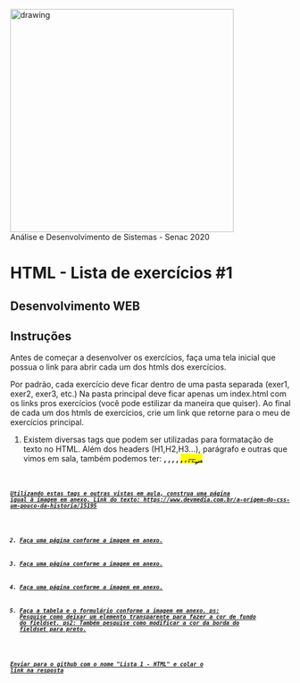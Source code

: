 <img src="https://www.ead.senac.br/arquivo/api/download/publico/1134" alt="drawing" width="400"/><br>
Análise e Desenvolvimento de Sistemas - Senac 2020
# HTML - Lista de exercícios #1

**Desenvolvimento WEB**
---

## Instruções
Antes de começar a desenvolver os exercícios, faça uma tela inicial que possua o link para abrir cada um dos htmls dos exercícios.

Por padrão, cada exercício deve ficar dentro de uma pasta separada (exer1, exer2, exer3, etc.)
Na pasta principal deve ficar apenas um index.html com os links pros exercícios (você pode estilizar da maneira que quiser).
Ao final de cada um dos htmls de exercícios, crie um link que retorne para o meu de exercícios principal.

1. Existem diversas tags que podem ser utilizadas para formatação de texto no HTML. Além dos headers (H1,H2,H3...), parágrafo e outras que vimos em sala, também podemos ter:
<b>, <strong>, <i>, <em>, <mark>, <small>, <del>, <ins>, <sub>, <sup>, <u>, <code>

Utilizando estas tags e outras vistas em aula, construa uma página igual à imagem em anexo.
Link do texto: https://www.devmedia.com.br/a-origem-do-css-um-pouco-da-historia/15195

2. Faça uma página conforme a imagem em anexo.

3. Faça uma página conforme a imagem em anexo.

4. Faça uma página conforme a imagem em anexo.

5. Faça a tabela e o formulário conforme a imagem em anexo.
ps: Pesquise como deixar um elemento transparente para fazer a cor de fundo do fieldset.
ps2: Também pesquise como modificar a cor da borda do fieldset para preto.

**Enviar para o github com o nome "Lista 1 - HTML" e colar o link na resposta**
